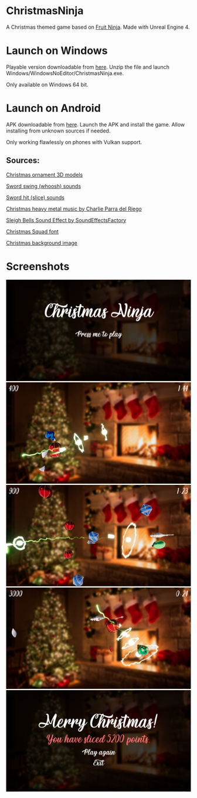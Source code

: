 # ChristmasNinja
A Christmas themed game based on [Fruit Ninja](https://play.google.com/store/apps/details?id=com.halfbrick.fruitninjafree). Made with Unreal Engine 4.

# Launch on Windows

Playable version downloadable from [here](https://mega.nz/file/ak4AXByQ#TcL76dCmruEp5BP6A3EySXgjfwPPkLl413_EHUEEu8o). Unzip the file and launch Windows/WindowsNoEditor/ChristmasNinja.exe.

Only available on Windows 64 bit.

# Launch on Android

APK downloadable from [here](https://drive.google.com/file/d/1c_9qoTxu-A3XRaii9ICuLgceTVp8PfLO/view?usp=sharing). Launch the APK and install the game. Allow installing from unknown sources if needed.

Only working flawlessly on phones with Vulkan support.

## Sources:

[Christmas ornament 3D models](https://www.cgtrader.com/free-3d-models/interior/other/christmas-decoration-826b3401-97d8-4f5c-a4d1-b566db71cd3c)

[Sword swing (whoosh) sounds](https://freesound.org/people/sonictechtonic/sounds/243567/)

[Sword hit (slice) sounds](https://freesound.org/people/Eponn/packs/30820/)

[Christmas heavy metal music by Charlie Parra del Riego](https://youtu.be/mlb5go7FRYw)

[Sleigh Bells Sound Effect by SoundEffectsFactory](https://youtu.be/vhnMXSAcopU)

[Christmas Squad font](https://www.dafont.com/christmas-squad.font)

[Christmas background image](https://ucarecdn.com/634fbbc9-879d-446b-a160-e0fa167ab056/-/stretch/off/-/resize/3000x/-/quality/lighter/)

# Screenshots

![Main Menu](Screenshots/Screenshot0.png)
![Gameplay](Screenshots/Screenshot1.png)
![Gameplay](Screenshots/Screenshot3.png)
![Gameplay](Screenshots/Screenshot4.png)
![Game Over](Screenshots/Screenshot2.png)